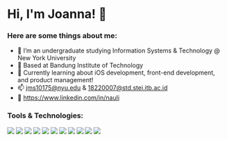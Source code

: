 # Hi, I'm Joanna! 👋
### Here are some things about me:

- 💜 I’m an undergraduate studying Information Systems & Technology @ New York University
- 🌱 Based at Bandung Institute of Technology 
- 📲 Currently learning about iOS development, front-end development, and product management!
- 📫 jms10175@nyu.edu & 18220007@std.stei.itb.ac.id
- 💬 https://www.linkedin.com/in/nauli

### Tools & Technologies:
<img src="https://img.shields.io/badge/HTML5-E34F26?style=for-the-badge&logo=html5&logoColor=white"/> <img src="https://img.shields.io/badge/CSS3-1572B6?style=for-the-badge&logo=css3&logoColor=white"/> <img src="https://img.shields.io/badge/Python-FFD43B?style=for-the-badge&logo=python&logoColor=darkgreen" /> <img src="https://img.shields.io/badge/JavaScript-F7DF1E?style=for-the-badge&logo=javascript&logoColor=black"/>  <img src="https://img.shields.io/badge/React-20232A?style=for-the-badge&logo=react&logoColor=61DAFB"> <img src="https://img.shields.io/badge/Tailwind_CSS-38B2AC?style=for-the-badge&logo=tailwind-css&logoColor=white"> <img src="https://img.shields.io/badge/java-%23ED8B00.svg?style=for-the-badge&logo=java&logoColor=white"> <img src="https://img.shields.io/badge/figma-%23F24E1E.svg?style=for-the-badge&logo=figma&logoColor=white"> <img src="https://img.shields.io/badge/Swift-FA7343?style=for-the-badge&logo=swift&logoColor=white"/> <img src="https://img.shields.io/badge/Google_Cloud-4285F4?style=for-the-badge&logo=google-cloud&logoColor=white"/> <img src="https://img.shields.io/badge/Docker-2496ED?style=for-the-badge&logo=docker&logoColor=white"/>
